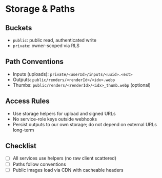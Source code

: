 # Storage & Paths

## Buckets
- `public`: public read, authenticated write
- `private`: owner-scoped via RLS

## Path Conventions
- Inputs (uploads): `private/<userId>/inputs/<uuid>.<ext>`
- Outputs: `public/renders/<renderId>/<idx>.webp`
- Thumbs: `public/renders/<renderId>/<idx>_thumb.webp` (optional)

## Access Rules
- Use storage helpers for upload and signed URLs
- No service-role keys outside webhooks
- Persist outputs to our own storage; do not depend on external URLs long-term

## Checklist
- [ ] All services use helpers (no raw client scattered)
- [ ] Paths follow conventions
- [ ] Public images load via CDN with cacheable headers
